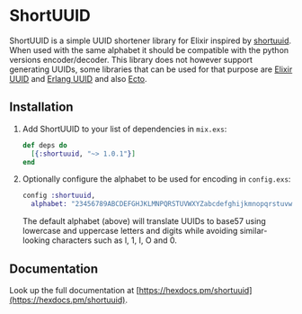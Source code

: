# ShortUUID

ShortUUID is a simple UUID shortener library for Elixir inspired by [shortuuid](https://github.com/skorokithakis/shortuuid).
When used with the same alphabet it should be compatible with the python versions encoder/decoder.
This library does not however support generating UUIDs, some libraries that can be used for that purpose are
[Elixir UUID](https://github.com/zyro/elixir-uuid) and [Erlang UUID](https://github.com/okeuday/uuid) and also [Ecto](https://hexdocs.pm/ecto/Ecto.UUID.html).

## Installation
1. Add ShortUUID to your list of dependencies in `mix.exs`:
  
    ```elixir
    def deps do
      [{:shortuuid, "~> 1.0.1"}]
    end
    ```
 
2. Optionally configure the alphabet to be used for encoding in `config.exs`:

    ```elixir
    config :shortuuid,
      alphabet: "23456789ABCDEFGHJKLMNPQRSTUVWXYZabcdefghijkmnopqrstuvwxyz"
    ```
 
    The default alphabet (above) will translate UUIDs to base57 using lowercase and uppercase letters
    and digits while avoiding similar-looking characters such as l, 1, I, O and 0.
    

## Documentation

Look up the full documentation at [https://hexdocs.pm/shortuuid](https://hexdocs.pm/shortuuid).
